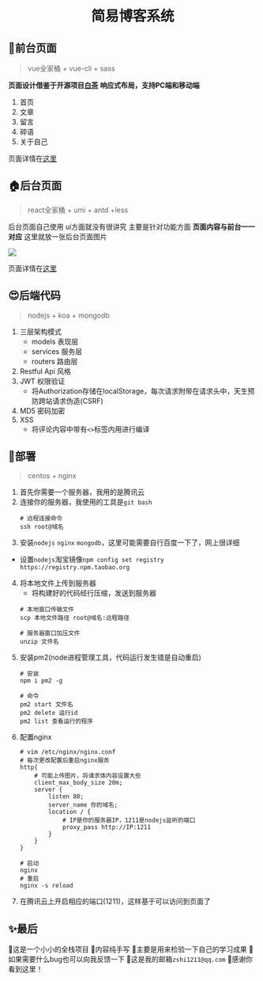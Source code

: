 # <div align="center">简易博客系统</div>

## 🌳前台页面
> vue全家桶 + vue-cli + sass

**页面设计借鉴于开源项目[白茶](https://raindays.cn/)**
**响应式布局，支持PC端和移动端**

1. 首页
2. 文章
3. 留言
4. 碎语
5. 关于自己

页面详情在[这里](http://www.shiisme.top/)

## 🏠后台页面
> react全家桶 + umi + antd +less

后台页面自己使用
ui方面就没有很讲究
主要是针对功能方面
**页面内容与前台一一对应**
这里就放一张后台页面图片

<img src="http://shiisme.top/upload/file.1613706433451.png">

页面详情在[这里](http://www.shiisme.top/admin)


## 😍后端代码
> nodejs + koa + mongodb

1. 三层架构模式
     - models 表现层
     - services 服务层
     - routers 路由层
2. Restful Api 风格
3. JWT 权限验证
   - 将Authorization存储在localStorage，每次请求附带在请求头中，天生预防跨站请求伪造(CSRF)
4.  MD5 密码加密
5. XSS 
    - 将评论内容中带有`<>`标签内用进行编译

## 👏部署
> centos + nginx

1. 首先你需要一个服务器，我用的是腾讯云
2. 连接你的服务器，我使用的工具是`git bash`
     ```shell
    # 远程连接命令
    ssh root@域名
    ```
3. 安装`nodejs` `nginx` `mongodb`，这里可能需要自行百度一下了，网上很详细
 - 设置`nodejs`淘宝镜像`npm config set registry https://registry.npm.taobao.org`
4. 将本地文件上传到服务器
    - 将构建好的代码经行压缩，发送到服务器
    ```shell
    # 本地窗口传输文件 
    scp 本地文件路径 root@域名:远程路径

    # 服务器窗口加压文件
    unzip 文件名
    ```
5. 安装pm2(node进程管理工具，代码运行发生错是自动重启)
    ```shell
    # 安装
    npm i pm2 -g

    # 命令
    pm2 start 文件名
    pm2 delete 运行id
    pm2 list 查看运行的程序
    ```
6. 配置nginx
    ```nginx
    # vim /etc/nginx/nginx.conf
    # 每次更改配置后重启nginx服务
    http{
        # 可能上传图片，将请求体内容设置大些
        client_max_body_size 20m;
        server {
            listen 80;
            server_name 你的域名;
            location / {
                # IP是你的服务器IP，1211是nodejs监听的端口
                proxy_pass http://IP:1211
            }
        }
    }
    ```
    ```shell
    # 启动
    nginx
    # 重启
    nginx -s reload
    ```
7. 在腾讯云上开启相应的端口(1211)，这样基于可以访问到页面了

## ✨最后
🐖这是一个小小的全栈项目
🐂内容纯手写
🌽主要是用来检验一下自己的学习成果
🍎如果需要什么bug也可以向我反馈一下
🛴这是我的邮箱`zshi1211@qq.com`
🚗感谢你看到这里！





